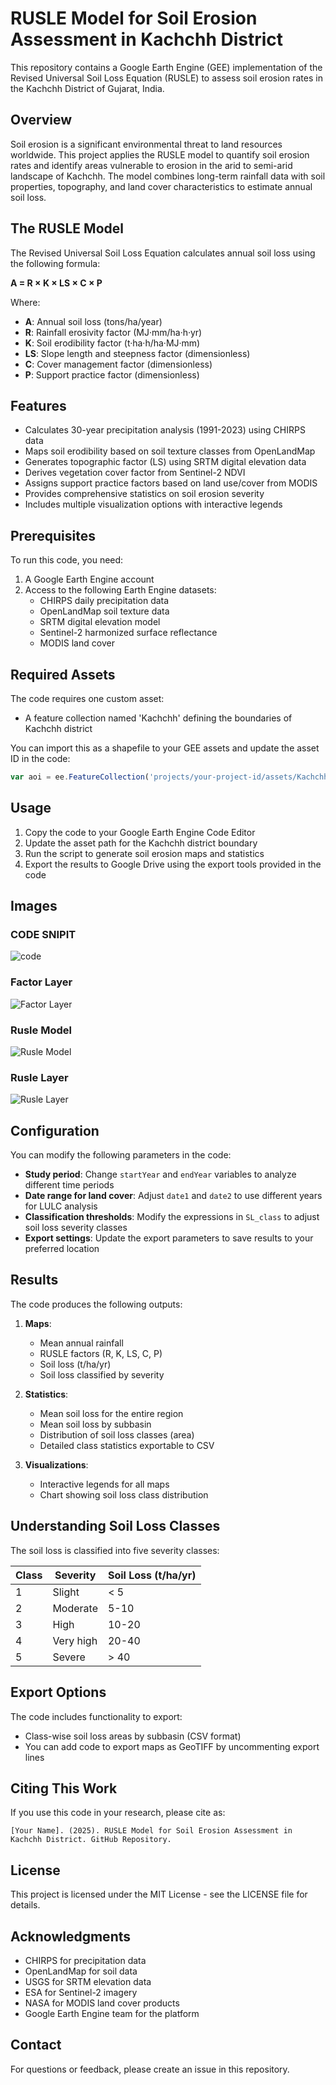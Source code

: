 # RUSLE Model for Soil Erosion Assessment in Kachchh District

This repository contains a Google Earth Engine (GEE) implementation of the Revised Universal Soil Loss Equation (RUSLE) to assess soil erosion rates in the Kachchh District of Gujarat, India.

## Overview

Soil erosion is a significant environmental threat to land resources worldwide. This project applies the RUSLE model to quantify soil erosion rates and identify areas vulnerable to erosion in the arid to semi-arid landscape of Kachchh. The model combines long-term rainfall data with soil properties, topography, and land cover characteristics to estimate annual soil loss.

## The RUSLE Model

The Revised Universal Soil Loss Equation calculates annual soil loss using the following formula:

**A = R × K × LS × C × P**

Where:
- **A**: Annual soil loss (tons/ha/year)
- **R**: Rainfall erosivity factor (MJ·mm/ha·h·yr)
- **K**: Soil erodibility factor (t·ha·h/ha·MJ·mm)
- **LS**: Slope length and steepness factor (dimensionless)
- **C**: Cover management factor (dimensionless)
- **P**: Support practice factor (dimensionless)

## Features

- Calculates 30-year precipitation analysis (1991-2023) using CHIRPS data
- Maps soil erodibility based on soil texture classes from OpenLandMap
- Generates topographic factor (LS) using SRTM digital elevation data
- Derives vegetation cover factor from Sentinel-2 NDVI
- Assigns support practice factors based on land use/cover from MODIS
- Provides comprehensive statistics on soil erosion severity
- Includes multiple visualization options with interactive legends

## Prerequisites

To run this code, you need:

1. A Google Earth Engine account
2. Access to the following Earth Engine datasets:
   - CHIRPS daily precipitation data
   - OpenLandMap soil texture data
   - SRTM digital elevation model
   - Sentinel-2 harmonized surface reflectance
   - MODIS land cover

## Required Assets

The code requires one custom asset:
- A feature collection named 'Kachchh' defining the boundaries of Kachchh district

You can import this as a shapefile to your GEE assets and update the asset ID in the code:
```javascript
var aoi = ee.FeatureCollection('projects/your-project-id/assets/Kachchh');
```

## Usage

1. Copy the code to your Google Earth Engine Code Editor
2. Update the asset path for the Kachchh district boundary
3. Run the script to generate soil erosion maps and statistics
4. Export the results to Google Drive using the export tools provided in the code

## Images

### CODE SNIPIT
![code](./Images/CODE.jpg)

### Factor Layer
![Factor Layer](./Images/FACTORLAYER.jpg)

### Rusle Model
![Rusle Model](./Images/RUSLEMODEL.jpg)

### Rusle Layer
![Rusle Layer](./Images/RUSLELAYER.jpg)

## Configuration

You can modify the following parameters in the code:

- **Study period**: Change `startYear` and `endYear` variables to analyze different time periods
- **Date range for land cover**: Adjust `date1` and `date2` to use different years for LULC analysis
- **Classification thresholds**: Modify the expressions in `SL_class` to adjust soil loss severity classes
- **Export settings**: Update the export parameters to save results to your preferred location

## Results

The code produces the following outputs:

1. **Maps**:
   - Mean annual rainfall
   - RUSLE factors (R, K, LS, C, P)
   - Soil loss (t/ha/yr)
   - Soil loss classified by severity

2. **Statistics**:
   - Mean soil loss for the entire region
   - Mean soil loss by subbasin
   - Distribution of soil loss classes (area)
   - Detailed class statistics exportable to CSV

3. **Visualizations**:
   - Interactive legends for all maps
   - Chart showing soil loss class distribution

## Understanding Soil Loss Classes

The soil loss is classified into five severity classes:

| Class | Severity | Soil Loss (t/ha/yr) |
|-------|----------|---------------------|
| 1     | Slight   | < 5                 |
| 2     | Moderate | 5-10                |
| 3     | High     | 10-20               |
| 4     | Very high| 20-40               |
| 5     | Severe   | > 40                |

## Export Options

The code includes functionality to export:
- Class-wise soil loss areas by subbasin (CSV format)
- You can add code to export maps as GeoTIFF by uncommenting export lines

## Citing This Work

If you use this code in your research, please cite as:
```
[Your Name]. (2025). RUSLE Model for Soil Erosion Assessment in Kachchh District. GitHub Repository.
```

## License

This project is licensed under the MIT License - see the LICENSE file for details.

## Acknowledgments

- CHIRPS for precipitation data
- OpenLandMap for soil data
- USGS for SRTM elevation data
- ESA for Sentinel-2 imagery
- NASA for MODIS land cover products
- Google Earth Engine team for the platform

## Contact

For questions or feedback, please create an issue in this repository.
